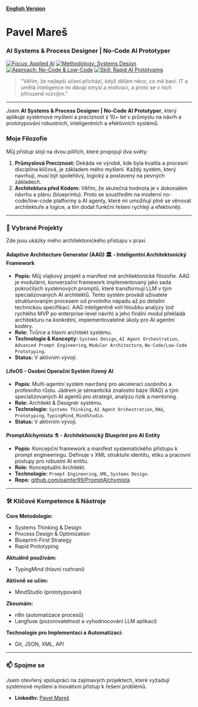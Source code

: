 [**English Version**](https://github.com/painter99/painter99/blob/main/README_EN.md)

# Pavel Mareš

### AI Systems & Process Designer | No-Code AI Prototyper

[![Focus: Applied AI](https://img.shields.io/badge/Focus-Applied_AI-00BFFF?style=for-the-badge)](https://github.com/painter99)
[![Methodology: Systems Design](https://img.shields.io/badge/Methodology-Systems_Design-333333?style=for-the-badge)](https://github.com/painter99)
[![Approach: No-Code & Low-Code](https://img.shields.io/badge/Approach-No--Code_&_Low--Code-00A98F?style=for-the-badge)](https://github.com/painter99)
[![Skill: Rapid AI Prototyping](https://img.shields.io/badge/Skill-Rapid_AI_Prototyping-FF6F61?style=for-the-badge)](https://github.com/painter99)

> "Věřím, že nejlepší učení přichází, když dělám něco, co mě baví. IT a umělá inteligence mi dávají smysl a motivaci, a proto se v nich přirozeně rozvíjím."

---

Jsem **AI Systems & Process Designer | No-Code AI Prototyper**, který aplikuje systémové myšlení a preciznost z 10+ let v průmyslu na návrh a prototypování robustních, inteligentních a efektivních systémů.

### Moje Filozofie

Můj přístup stojí na dvou pilířích, které propojují dva světy:

1.  **Průmyslová Preciznost:** Dekáda ve výrobě, kde byla kvalita a procesní disciplína klíčová, je základem mého myšlení. Každý systém, který navrhuji, musí být spolehlivý, logický a postavený na pevných základech.
2.  **Architektura před Kódem:** Věřím, že skutečná hodnota je v dokonalém návrhu a plánu (blueprintu). Proto se soustředím na moderní no-code/low-code platformy a AI agenty, které mi umožňují plně se věnovat architektuře a logice, a tím dodat funkční řešení rychleji a efektivněji.

---

### 🚀 Vybrané Projekty

Zde jsou ukázky mého architektonického přístupu v praxi.

#### **Adaptive Architecture Generator (AAG) 🏛️ - Inteligentní Architektonický Framework**
*   **Popis:** Můj vlajkový projekt a manifest mé architektonické filozofie. AAG je modulární, konverzační framework implementovaný jako sada pokročilých systémových promptů, které transformují LLM v tým specializovaných AI architektů. Tento systém provádí uživatele strukturovaným procesem od prvotního nápadu až po detailní technickou specifikaci. AAG inteligentně volí hloubku analýzy (od rychlého MVP po enterprise-level návrh) a jeho finální modul překládá architekturu na konkrétní, implementovatelné úkoly pro AI agentní kodéry.
*   **Role:** Tvůrce a hlavní architekt systému.
*   **Technologie & Koncepty:** `Systems Design`, `AI Agent Orchestration`, `Advanced Prompt Engineering`, `Modular Architecture`, `No-Code/Low-Code Prototyping`.
*   **Status:** V aktivním vývoji.

#### **LifeOS - Osobní Operační Systém řízený AI**
*   **Popis:** Multi-agentní systém navržený pro akceleraci osobního a profesního růstu. Jádrem je sémantická znalostní báze (RAG) a tým specializovaných AI agentů pro strategii, analýzu rizik a mentoring.
*   **Role:** Architekt & Designér systému.
*   **Technologie:** `Systems Thinking`, `AI Agent Orchestration`, `RAG`, `Prototyping`, `TypingMind`, `MindStudio`.
*   **Status:** V aktivním vývoji.

#### **PromptAlchymista ⚗️ - Architektonický Blueprint pro AI Entity**
*   **Popis:** Koncepční framework a manifest systematického přístupu k prompt engineeringu. Definuje v XML struktuře identitu, etiku a pracovní postupy pro robustní AI entitu.
*   **Role:** Konceptuální Architekt.
*   **Technologie:** `Prompt Engineering`, `XML`, `Systems Design`.
*   **Repo:** [github.com/painter99/PromptAlchymista](https://github.com/painter99/PromptAlchymista)

---

### 🛠️ Klíčové Kompetence & Nástroje

**Core Metodologie:**
*   Systems Thinking & Design
*   Process Design & Optimization
*   Blueprint-First Strategy
*   Rapid Prototyping

**Aktuálně používám:**
- TypingMind (hlavní rozhraní)

**Aktivně se učím:**
- MindStudio (prototypování)

**Zkoumám:**
- n8n (automatizace procesů)
- Langfuse (pozorovatelnost a vyhodnocování LLM aplikací)

**Technologie pro Implementaci a Automatizaci:**
*   Git, JSON, XML, API

---

### 📫 Spojme se

Jsem otevřený spolupráci na zajímavých projektech, které vyžadují systémové myšlení a inovativní přístup k řešení problémů.

*   **LinkedIn:** [Pavel Mareš](https://linkedin.com/in/pavel-mares-p99)
